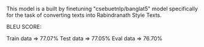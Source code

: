 This model is a built by finetuning "csebuetnlp/banglat5" model specifically for the task of converting texts into Rabindranath Style Texts.

BLEU SCORE:

Train data => 77.07%
Test data  => 77.05%
Eval data  => 76.70%
